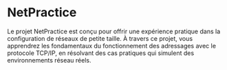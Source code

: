 # NetPractice
Le projet NetPractice est conçu pour offrir une expérience pratique dans la configuration de réseaux de petite taille. À travers ce projet, vous apprendrez les fondamentaux du fonctionnement des adressages avec le protocole TCP/IP, en résolvant des cas pratiques qui simulent des environnements réseau réels.
